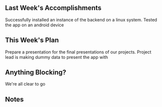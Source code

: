 ## Last Week's Accomplishments
Successfully installed an instance of the backend on a linux system.
Tested the app on an android device

## This Week's Plan
Prepare a presentation for the final presentations of our projects.
Project lead is making dummy data to present the app with

## Anything Blocking?
We're all clear to go

## Notes
